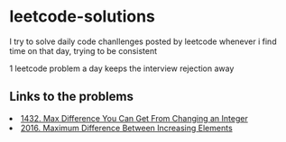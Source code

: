 # leetcode-solutions
I try to solve daily code chanllenges posted by leetcode whenever i find time on that day, trying to be consistent

1 leetcode problem a day keeps the interview rejection away

<h2>Links to the problems</h2>
<li><a href="https://leetcode.com/problems/max-difference-you-can-get-from-changing-an-integer">1432. Max Difference You Can Get From Changing an Integer</a></li>
<li><a href="https://leetcode.com/problems/maximum-difference-between-increasing-elements">2016. Maximum Difference Between Increasing Elements</a></li>
